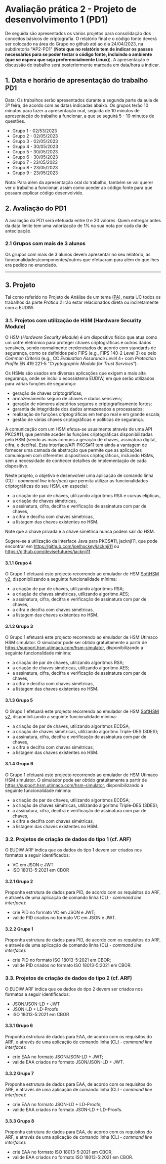 # Avaliação prática 2 - Projeto de desenvolvimento 1 (PD1)

De seguida são apresentados os vários projetos para consolidação dos conceitos básicos de criptografia. O relatório final e o código fonte deverá ser colocado na área do Grupo no github até ao dia 24/04/2023, na subdiretoria "AP2-PD1" (**Note que no relatório tem de indicar os passos necessários para se poder testar o código fonte, incluindo o ambiente (que se espera que seja preferencialmente Linux)**).
A apresentação e discussão do trabalho será posteriormente marcada em data/hora a indicar.

## 1. Data e horário de apresentação do trabalho PD1

Data: Os trabalhos serão apresentados durante a segunda parte da aula de 3ª feira, de acordo com as datas indicadas abaixo. Os grupos terão 10 minutos para fazer a apresentação oral, seguida de 10 minutos de apresentação do trabalho a funcionar, a que se seguirá 5 - 10 minutos de questões.

+ Grupo 1 - 02/53/2023
+ Grupo 2 - 02/05/2023
+ Grupo 3 - 02/05/2023
+ Grupo 4 - 30/05/2023
+ Grupo 5 - 30/05/2023
+ Grupo 6 - 30/05/2023
+ Grupo 7 - 23/05/2023
+ Grupo 8 - 23/05/2023
+ Grupo 9 - 23/05/2023

Nota: Para além da apresentação oral do trabalho, também se vai querer ver o trabalho a funcionar, assim como aceder ao código fonte para que possam explicar código desenvolvido.

## 2. Avaliação do PD1

A avaliação do PD1 será efetuada entre 0 e 20 valores. Quem entregar antes da data limite tem uma valorização de 1% na sua nota por cada dia de antecipação.

### 2.1 Grupos com mais de 3 alunos

Os grupos com mais de 3 alunos devem apresentar no seu relatório, as funcionalidades/componentes/outros que efetuaram para além do que lhes era pedido no enunciado.

----

## 3. Projeto

Tal como referido no Projeto de Análise de um tema ([PA](PA.md)), nesta UC todos os trabalhos da parte *Prática 2* irão estar relacionados direta ou indiretamente com a EUDIW.

### 3.1. Projetos com utilização de HSM (Hardware Security Module)

O HSM (*Hardware Security Module*) é um dispositivo físico que atua como um cofre eletrónico para proteger chaves criptográficas e outros dados sensíveis, sendo normalmente credenciados de acordo com standards de segurança, como os definidos pelo FIPS (e.g., FIPS 140-2 Level 3) ou pelo *Common Criteria* (e.g., CC *Evaluation Assurance Level* 4+ com *Protection Profile* EN 419 221-5 “*Cryptographic Module for Trust Services*”).

Os HSMs são usados em diversas aplicações que exigem a mais alta segurança, onde se inclui o ecossistema EUDIW, em que serão utilizados para várias funções de segurança:

+ geração de chaves criptográficas;
+ armazenamento seguro de chaves e dados sensíveis;
+ geração de números aleatórios seguros e criptograficamente fortes;
+ garantia de integridade dos dados armazenados e processados;
+ realização de funções criptográficas em tempo real e em grande escala;
+ gestão de várias chaves criptográficas e políticas de segurança.

A comunicação com um HSM efetua-se usualmente através de uma API PKCS#11, que permite aceder às funções criptográficas disponibilizadas pelo HSM (sendo as mais comuns a geração de chaves, assinatura digital, cifra, e decifra). Esta interface/API PKCS#11 tem ainda a vantagem de fornecer uma camada de abstração que permite que as aplicações comuniquem com diferentes dispositivos criptográficos, incluindo HSMs, sem a necessidade de conhecer detalhes de implementação de cada dispositivo.

Neste projeto, o objetivo é desenvolver uma aplicação de comando linha (CLI - *command line interface*) que permita utilizar as funcionalidades criptográficas do seu HSM, em especial:

+ a criação de par de chaves, utilizando algoritmos RSA e curvas elípticas,
+ a criação de chaves simétricas,
+ a assinatura, cifra, decifra e verificação de assinatura com par de chaves,
+ a cifra e decifra com chaves simétricas,
+ a listagem das chaves existentes no HSM.

Note que a chave privada e a chave simétrica nunca podem sair do HSM.

Sugere-se a utilização da interface Java para PKCS#11, jacknji11, que pode encontrar em <https://github.com/joelhockey/jacknji11> ou <https://github.com/devisefutures/jacknji11>

#### 3.1.1 Grupo 4

O Grupo 1 efetuará este projecto recorrendo ao emulador de HSM [SoftHSM v2](https://github.com/opendnssec/SoftHSMv2), disponibilizando a seguinte funcionalidade mínima:

+ a criação de par de chaves, utilizando algoritmos RSA;
+ a criação de chaves simétricas, utilizando algoritmo AES;
+ a assinatura, cifra, decifra e verificação de assinatura com par de chaves,
+ a cifra e decifra com chaves simétricas,
+ a listagem das chaves existentes no HSM.

#### 3.1.2 Grupo 3

O Grupo 1 efetuará este projecto recorrendo ao emulador de HSM Utimaco HSM simulator. O simulador pode ser obtido gratuitamente a partir de <https://support.hsm.utimaco.com/hsm-simulator>, disponibilizando a seguinte funcionalidade mínima:

+ a criação de par de chaves, utilizando algoritmos RSA;
+ a criação de chaves simétricas, utilizando algoritmo AES;
+ a assinatura, cifra, decifra e verificação de assinatura com par de chaves,
+ a cifra e decifra com chaves simétricas,
+ a listagem das chaves existentes no HSM.

#### 3.1.3 Grupo 5

O Grupo 1 efetuará este projecto recorrendo ao emulador de HSM [SoftHSM v2](https://github.com/opendnssec/SoftHSMv2), disponibilizando a seguinte funcionalidade mínima:

+ a criação de par de chaves, utilizando algoritmos ECDSA;
+ a criação de chaves simétricas, utilizando algoritmo Triple-DES (3DES);
+ a assinatura, cifra, decifra e verificação de assinatura com par de chaves,
+ a cifra e decifra com chaves simétricas,
+ a listagem das chaves existentes no HSM.

#### 3.1.4 Grupo 9

O Grupo 1 efetuará este projecto recorrendo ao emulador de HSM Utimaco HSM simulator. O simulador pode ser obtido gratuitamente a partir de <https://support.hsm.utimaco.com/hsm-simulator>, disponibilizando a seguinte funcionalidade mínima:

+ a criação de par de chaves, utilizando algoritmos ECDSA;
+ a criação de chaves simétricas, utilizando algoritmo Triple-DES (3DES);
+ a assinatura, cifra, decifra e verificação de assinatura com par de chaves,
+ a cifra e decifra com chaves simétricas,
+ a listagem das chaves existentes no HSM..

### 3.2. Projetos de criação de dados do tipo 1 (cf. ARF)

O EUDIW ARF indica que os dados do tipo 1 devem ser criados nos formatos a seguir identificados:

+ VC em JSON e JWT
+ ISO 18013-5:2021 em CBOR

#### 3.2.1 Grupo 2

Proponha estrutura de dados para PID, de acordo com os requisitos do ARF, e através de uma aplicação de comando linha (CLI - *command line interface*):

+ crie PID no formato VC em JSON e JWT;
+ valide PID criados no formato VC em JSON e JWT.

#### 3.2.2 Grupo 1

Proponha estrutura de dados para PID, de acordo com os requisitos do ARF, e através de uma aplicação de comando linha (CLI - *command line interface*):

+ crie PID no formato ISO 18013-5:2021 em CBOR;
+ valide PID criados no formato ISO 18013-5:2021 em CBOR.

### 3.3. Projetos de criação de dados do tipo 2 (cf. ARF)

O EUDIW ARF indica que os dados do tipo 2 devem ser criados nos formatos a seguir identificados:

+ JSON/JSON-LD + JWT
+ JSON-LD + LD-Proofs
+ ISO 18013-5:2021 em CBOR

#### 3.3.1 Grupo 6

Proponha estrutura de dados para EAA, de acordo com os requisitos do ARF, e através de uma aplicação de comando linha (CLI - *command line interface*):

+ crie EAA no formato JSON/JSON-LD + JWT;
+ valide EAA criados no formato JSON/JSON-LD + JWT.

#### 3.3.2 Grupo 7

Proponha estrutura de dados para EAA, de acordo com os requisitos do ARF, e através de uma aplicação de comando linha (CLI - *command line interface*):

+ crie EAA no formato JSON-LD + LD-Proofs;
+ valide EAA criados no formato JSON-LD + LD-Proofs.

#### 3.3.3 Grupo 8

Proponha estrutura de dados para EAA, de acordo com os requisitos do ARF, e através de uma aplicação de comando linha (CLI - *command line interface*):

+ crie EAA no formato ISO 18013-5:2021 em CBOR;
+ valide EAA criados no formato ISO 18013-5:2021 em CBOR.
